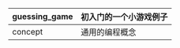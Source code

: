 | guessing_game | 初入门的一个小游戏例子 |
| ------------- | ---------------------- |
| concept       | 通用的编程概念         |
